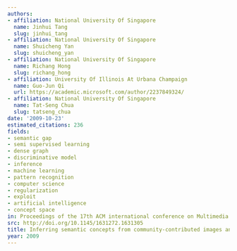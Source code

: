 ```yaml
---
authors:
- affiliation: National University Of Singapore
  name: Jinhui Tang
  slug: jinhui_tang
- affiliation: National University Of Singapore
  name: Shuicheng Yan
  slug: shuicheng_yan
- affiliation: National University Of Singapore
  name: Richang Hong
  slug: richang_hong
- affiliation: University Of Illinois At Urbana Champaign
  name: Guo-Jun Qi
  url: https://academic.microsoft.com/author/2237849324/
- affiliation: National University Of Singapore
  name: Tat-Seng Chua
  slug: tatseng_chua
date: '2009-10-23'
estimated_citations: 236
fields:
- semantic gap
- semi supervised learning
- dense graph
- discriminative model
- inference
- machine learning
- pattern recognition
- computer science
- regularization
- exploit
- artificial intelligence
- concept space
in: Proceedings of the 17th ACM international conference on Multimedia
src: http://doi.org/10.1145/1631272.1631305
title: Inferring semantic concepts from community-contributed images and noisy tags
year: 2009
---
```

